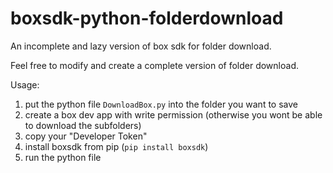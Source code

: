 # boxsdk-python-folderdownload
An incomplete and lazy version of box sdk for folder download.

Feel free to modify and create a complete version of folder download.

Usage:
1. put the python file `DownloadBox.py` into the folder you want to save
2. create a box dev app with write permission (otherwise you wont be able to download the subfolders)
3. copy your "Developer Token"
4. install boxsdk from pip (`pip install boxsdk`)
5. run the python file
